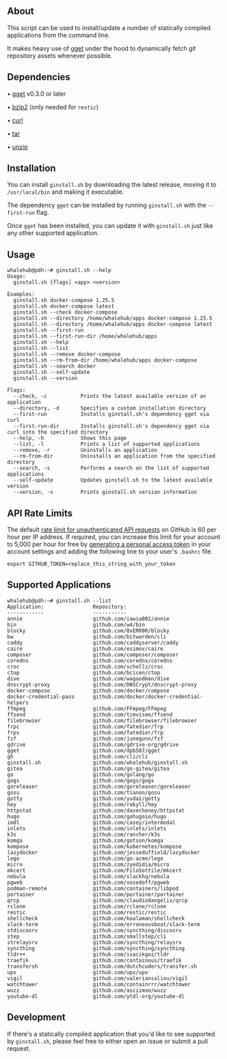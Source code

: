 ## About
This script can be used to install/update a number of statically compiled applications from the command line.

It makes heavy use of [gget](https://github.com/dpb587/gget) under the hood to dynamically fetch git repository assets whenever possible.

## Dependencies

• [gget](https://github.com/dpb587/gget) v0.3.0 or later

• [bzip2](https://packages.debian.org/buster/bzip2) (only needed for `restic`)

• [curl](https://packages.debian.org/buster/curl)

• [tar](https://packages.debian.org/buster/tar)

• [unzip](https://packages.debian.org/buster/unzip)

## Installation

You can install `ginstall.sh` by downloading the latest release, moving it to `/usr/local/bin` and making it executable.

The dependency `gget` can be installed by running `ginstall.sh` with the `--first-run` flag.

Once `gget` has been installed, you can update it with `ginstall.sh` just like any other supported application.

## Usage

```
whalehub@pdh:~# ginstall.sh --help
Usage:
  ginstall.sh [flags] <app> <version>

Examples:
  ginstall.sh docker-compose 1.25.5
  ginstall.sh docker-compose latest
  ginstall.sh --check docker-compose
  ginstall.sh --directory /home/whalehub/apps docker-compose 1.25.5
  ginstall.sh --directory /home/whalehub/apps docker-compose latest
  ginstall.sh --first-run
  ginstall.sh --first-run-dir /home/whalehub/apps
  ginstall.sh --help
  ginstall.sh --list
  ginstall.sh --remove docker-compose
  ginstall.sh --rm-from-dir /home/whalehub/apps docker-compose
  ginstall.sh --search docker
  ginstall.sh --self-update
  ginstall.sh --version

Flags:
  --check, -c           Prints the latest available version of an application
  --directory, -d       Specifies a custom installation directory
  --first-run           Installs ginstall.sh's dependency gget via curl
  --first-run-dir       Installs ginstall.sh's dependency gget via curl into the specified directory
  --help, -h            Shows this page
  --list, -l            Prints a list of supported applications
  --remove, -r          Uninstalls an application
  --rm-from-dir         Uninstalls an application from the specified directory
  --search, -s          Performs a search on the list of supported applications
  --self-update         Updates ginstall.sh to the latest available version
  --version, -v         Prints ginstall.sh version information
```

## API Rate Limits

The default [rate limit for unauthenticated API requests](https://developer.github.com/v3/#rate-limiting) on GitHub is 60 per hour per IP address. If required, you can increase this limit for your account to 5,000 per hour for free by [generating a personal access token](https://github.com/settings/tokens) in your account settings and adding the following line to your user's `.bashrc` file.

```
export GITHUB_TOKEN=replace_this_string_with_your_token
```

## Supported Applications

```
whalehub@pdh:~# ginstall.sh --list
Application:                Repository:
------------                -----------
annie                       github.com/iawia002/annie
bin                         github.com/w4/bin
blocky                      github.com/0xERR0R/blocky
bw                          github.com/bitwarden/cli
caddy                       github.com/caddyserver/caddy
caire                       github.com/esimov/caire
composer                    github.com/composer/composer
coredns                     github.com/coredns/coredns
croc                        github.com/schollz/croc
ctop                        github.com/bcicen/ctop
dive                        github.com/wagoodman/dive
dnscrypt-proxy              github.com/DNSCrypt/dnscrypt-proxy
docker-compose              github.com/docker/compose
docker-credential-pass      github.com/docker/docker-credential-helpers
ffmpeg                      github.com/FFmpeg/FFmpeg
ffsend                      github.com/timvisee/ffsend
filebrowser                 github.com/filebrowser/filebrowser
frpc                        github.com/fatedier/frp
frps                        github.com/fatedier/frp
fzf                         github.com/junegunn/fzf
gdrive                      github.com/gdrive-org/gdrive
gget                        github.com/dpb587/gget
gh                          github.com/cli/cli
ginstall.sh                 github.com/whalehub/ginstall.sh
gitea                       github.com/go-gitea/gitea
go                          github.com/golang/go
gogs                        github.com/gogs/gogs
goreleaser                  github.com/goreleaser/goreleaser
gosu                        github.com/tianon/gosu
gotty                       github.com/yudai/gotty
hey                         github.com/rakyll/hey
httpstat                    github.com/davecheney/httpstat
hugo                        github.com/gohugoio/hugo
imdl                        github.com/casey/intermodal
inlets                      github.com/inlets/inlets
k3s                         github.com/rancher/k3s
komga                       github.com/gotson/komga
kompose                     github.com/kubernetes/kompose
lazydocker                  github.com/jesseduffield/lazydocker
lego                        github.com/go-acme/lego
micro                       github.com/zyedidia/micro
mkcert                      github.com/FiloSottile/mkcert
nebula                      github.com/slackhq/nebula
pgweb                       github.com/sosedoff/pgweb
podman-remote               github.com/containers/libpod
portainer                   github.com/portainer/portainer
qrcp                        github.com/claudiodangelis/qrcp
rclone                      github.com/rclone/rclone
restic                      github.com/restic/restic
shellcheck                  github.com/koalaman/shellcheck
slack-term                  github.com/erroneousboat/slack-term
stdiscosrv                  github.com/syncthing/discosrv
step                        github.com/smallstep/cli
strelaysrv                  github.com/syncthing/relaysrv
syncthing                   github.com/syncthing/syncthing
tldr++                      github.com/isacikgoz/tldr
traefik                     github.com/containous/traefik
transfersh                  github.com/dutchcoders/transfer.sh
upx                         github.com/upx/upx
vigil                       github.com/valeriansaliou/vigil
watchtower                  github.com/containrrr/watchtower
wuzz                        github.com/asciimoo/wuzz
youtube-dl                  github.com/ytdl-org/youtube-dl
```

## Development

If there's a statically compiled application that you'd like to see supported by `ginstall.sh`, please feel free to either open an issue or submit a pull request.
